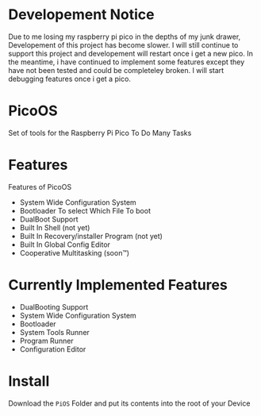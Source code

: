 # Developement Notice
Due to me losing my raspberry pi pico in the depths of my junk drawer, Developement of this project has become slower. I will still continue to support this project and developement will restart once i get a new pico. In the meantime, i have continued to implement some features except they have not been tested and could be completeley broken. I will start debugging features once i get a pico.

# PicoOS
 Set of tools for the Raspberry Pi Pico To Do Many Tasks
 
# Features
Features of PicoOS
- System Wide Configuration System
- Bootloader To select Which File To boot
- DualBoot Support
- Built In Shell (not yet)
- Built In Recovery/installer Program (not yet)
- Built In Global Config Editor
- Cooperative Multitasking (soon™)
# Currently Implemented Features 
- DualBooting Support
- System Wide Configuration System
- Bootloader
- System Tools Runner
- Program Runner
- Configuration Editor

# Install 
Download the `PiOS` Folder and put its contents into the root of your Device

